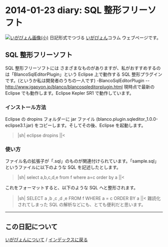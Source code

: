 2014-01-23 diary: SQL 整形フリーソフト
=====================================================================================================
[![いがぴょん画像(小)](https://igapyon.github.io/diary/images/iga200306s.jpg "いがぴょん")](https://igapyon.github.io/diary/memo/memoigapyon.html) 日記形式でつづる [いがぴょん](https://igapyon.github.io/diary/memo/memoigapyon.html)コラム ウェブページです。

## SQL 整形フリーソフト

SQL 整形フリーソフトには さまざまなものがありますが、私がおすすめするのは「BlancoSqlEditorPlugin」という Eclipse 上で動作する SQL 整形プラグインです。(というか私は開発者のうちの一人です)
-BlancoSqlEditorPlugin
--http://www.igapyon.jp/blanco/blancosqleditorplugin.html
現時点で最新の Eclipse でも動作します。Eclipse Kepler SR1 で動作しています。


### インストール方法

Eclipse の dropins フォルダーに jar ファイル (blanco.plugin.sqleditor_1.0.0-eclipse3.1.jar) をコピーします。そしてその後、Eclipse を起動します。
>|sh|
eclipse
  dropins
||<


### 使い方

ファイル名の拡張子が「.sql」のものが関連付けられています。「sample.sql」というファイルに以下のような SQL を記述したとします。
>|sh|
select a,b,c,d,e from f where a=c order by a
||<

これをフォーマットすると、以下のような SQL へと整形されます。
>|sh|
SELECT
        a
        ,b
        ,c
        ,d
        ,e
    FROM
        f
    WHERE
        a = c
    ORDER BY
        a
||<
難読化されてしまった SQL の解析などにも、とても便利だと思います。


----------------------------------------------------------------------------------------------------

## この日記について
[いがぴょんについて](http://www.igapyon.jp/igapyon/diary/memo/memoigapyon.html) / [インデックスに戻る](https://igapyon.github.io/diary/idxall.html)
